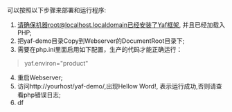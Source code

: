 可以按照以下步骤来部署和运行程序:  
1. 请确保机器root@localhost.localdomain已经安装了Yaf框架, 并且已经加载入PHP;
2. 把yaf-demo目录Copy到Webserver的DocumentRoot目录下;
3. 需要在php.ini里面启用如下配置，生产的代码才能正确运行：
> yaf.environ="product"
4. 重启Webserver;
5. 访问http://yourhost/yaf-demo/,出现Hellow Word!, 表示运行成功,否则请查看php错误日志;
6. df
